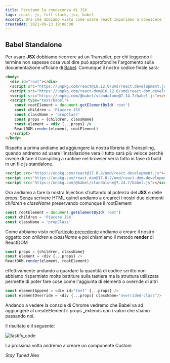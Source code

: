 ```yaml
---
title: Facciamo la conoscenza di JSX
tags: react, js, full-stack, jsx, babel
excerpt: Ora che abbiamo visto come usare react impariamo a conoscere la sintassi JSX
createdAt: 2021-09-13 19:08:00
---
```


## Babel Standalone

Per usare **JSX** dobbiamo ricorrere ad un Transpiler, per chi leggendo il termine non sapesse cosa vuol dire può approfondire l'argomento sulla documentazione ufficiale di [Babel](https://babeljs.io/docs/en/).
Comunque il nostro codice finale sarà:

````html
<body>
  <div id="root"></div>
  <script src="https://unpkg.com/react@16.12.0/umd/react.development.js"></script>
  <script src="https://unpkg.com/react-dom@16.12.0/umd/react-dom.development.js"></script>
  <script src="https://unpkg.com/@babel/standalone@7.14.7/babel.js"></script>
  <script type="text/babel">
    const rootElement = document.getElementById('root')
    const children = 'Piacere JSX'
    const className = 'propClass'
    const props = {children, className}
    const element = <div {...props} />
    ReactDOM.render(element, rootElement)
  </script>
</body>
````

Rispetto a prima andiamo ad aggiungere la nostra libreria di Transpiling, quando andremo ad usare l'installazione vera il tutto sarà più veloce perchè invece di fare il transpiling a runtime nel browser verrà
fatto in fase di build in un file js standalone.

````html
<script src="https://unpkg.com/react@17.0.2/umd/react.development.js"></script>
<script src="https://unpkg.com/react-dom@17.0.2/umd/react-dom.development.js"></script>
<script src="https://unpkg.com/@babel/standalone@7.14.7/babel.js"></script>
````

Ora andiamo a fare la nostra Injection sfruttando al potenza del **JSX** e delle props.
Senza scrivere HTML quindi andiamo a creareci i nostri due elementi *children* e *className* preservando comunque il rootElement


````js
const rootElement = document.getElementById('root')
const children = 'Piacere JSX'
const className = 'propClass'
````

Come abbiamo visto nell'[articolo precedente](https://stanzinofree.tech/articles/starting-learn-react) andiamo a creare il nostro oggetto con *children* e *className* e poi chiamiamo il metodo **render** di ReactDOM

````js
const props = {children, className}
const element = <div {...props} />
ReactDOM.render(element, rootElement)
````
effettivamente andando a guardare la quantità di codice scritto non abbiamo risparmiato molte battiture sulla tastiera ma la struttura utilizzata
permette di poter fare cose come l'aggiunta di elementi o override di altri

````js
const elementAppend = <div id="test" {...props} />
const elementOverride = <div {...props} className="overrided-class"/>
````
Andando a vedere la console di Chrome vedremo che Babel va ad aggiungere al createElement il props _extends con i valori che stiamo passando noi.

Il risultato è il seguente:

![fastify_code](/FD65E903-1589-42A6-9BD6-669CA4235E38.jpg)

La prossima volta andremo a creare un componente Custom

*Stay Tuned*
Alex